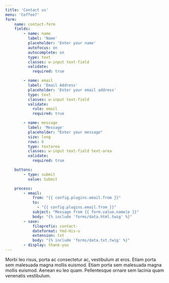 ```yaml
---
title: 'Contact us'
menu: 'Coffee?'
form:
    name: contact-form
    fields:
        - name: name
          label: 'Name'
          placeholder: 'Enter your name'
          autofocus: on
          autocomplete: on
          type: text
          classes: w-input text-field
          validate:
            required: true

        - name: email
          label: 'Email Address'
          placeholder: 'Enter your email address'
          type: text
          classes: w-input text-field
          validate:
            rule: email
            required: true

        - name: message
          label: 'Message'
          placeholder: "Enter your message"
          size: long
          rows: 6
          type: textarea
          classes: w-input text-field text-area
          validate:
            required: true

    buttons:
        - type: submit
          value: Submit

    process:
        - email:
            from: "{{ config.plugins.email.from }}"
            to:
              - "{{ config.plugins.email.from }}"
            subject: "Message from {{ form.value.name|e }}"
            body: "{% include 'forms/data.html.twig' %}"
        - save:
            fileprefix: contact-
            dateformat: Ymd-His-u
            extension: txt
            body: "{% include 'forms/data.txt.twig' %}"
        - display: thank-you
---
```


Morbi leo risus, porta ac consectetur ac, vestibulum at eros. Etiam porta sem malesuada magna mollis euismod. Etiam porta sem malesuada magna mollis euismod. Aenean eu leo quam. Pellentesque ornare sem lacinia quam venenatis vestibulum.
